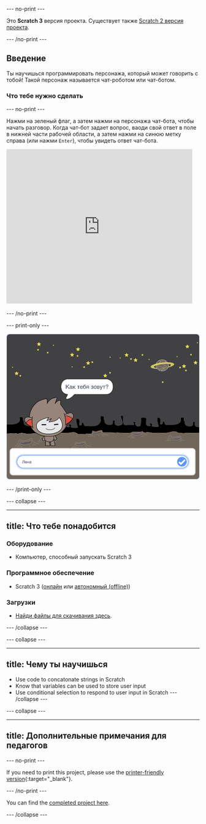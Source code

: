 \--- no-print \---

Это **Scratch 3** версия проекта. Существует также [Scratch 2 версия проекта](https://projects.raspberrypi.org/en/projects/chatbot-scratch2).

\--- /no-print \---

## Введение

Ты научишься программировать персонажа, который может говорить с тобой! Такой персонаж называется чат-роботом или чат-ботом.

### Что тебе нужно сделать

\--- no-print \---

Нажми на зеленый флаг, а затем нажми на персонажа чат-бота, чтобы начать разговор. Когда чат-бот задает вопрос, ваоди свой ответ в поле в нижней части рабочей области, а затем нажми на синюю метку справа (или нажми `Enter`), чтобы увидеть ответ чат-бота.

<div class="scratch-preview">
  <iframe allowtransparency="true" width="485" height="402" src="https://scratch.mit.edu/projects/embed/248864190/?autostart=false" 
  frameborder="0" scrolling="no"></iframe>
</div>

\--- /no-print \---

\--- print-only \---

![complete project](images/chatbot-preview.png)

\--- /print-only \---

\--- collapse \---

* * *

## title: Что тебе понадобится

### Оборудование

- Компьютер, способный запускать Scratch 3

### Программное обеспечение

- Scratch 3 ([онлайн](https://rpf.io/scratchon) или [автономный (offline)](https://rpf.io/scratchoff))

### Загрузки

- [Найди файлы для скачивания здесь](http://rpf.io/p/en/chatbot-go).

\--- /collapse \---

\--- collapse \---

* * *

## title: Чему ты научишься

- Use code to concatonate strings in Scratch
- Know that variables can be used to store user input
- Use conditional selection to respond to user input in Scratch \--- /collapse \---

\--- collapse \---

* * *

## title: Дополнительные примечания для педагогов

\--- no-print \---

If you need to print this project, please use the [printer-friendly version](https://projects.raspberrypi.org/en/projects/chatbot/print){:target="_blank"}.

\--- /no-print \---

You can find the [completed project here](http://rpf.io/p/en/chatbot-get).

\--- /collapse \---